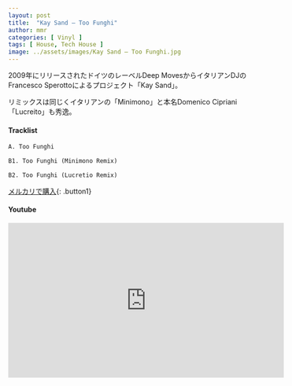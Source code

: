 ```yaml
---
layout: post
title:  "Kay Sand – Too Funghi"
author: mmr
categories: [ Vinyl ]
tags: [ House, Tech House ]
image: ../assets/images/Kay Sand – Too Funghi.jpg
---
```


2009年にリリースされたドイツのレーベルDeep MovesからイタリアンDJのFrancesco Sperottoによるプロジェクト「Kay Sand」。

リミックスは同じくイタリアンの「Minimono」と本名Domenico Cipriani「Lucreito」も秀逸。

#### Tracklist
```md
A. Too Funghi

B1. Too Funghi (Minimono Remix)

B2. Too Funghi (Lucretio Remix)
```

[メルカリで購入](https://jp.mercari.com/item/m63658613527?afid=6142608987){: .button1}

#### Youtube
<iframe width="560" height="315" src="https://www.youtube.com/embed/3M82YPKhjfQ?si=jEDwKsxsMXDp8jyT" title="YouTube video player" frameborder="0" allow="accelerometer; autoplay; clipboard-write; encrypted-media; gyroscope; picture-in-picture; web-share" referrerpolicy="strict-origin-when-cross-origin" allowfullscreen></iframe>
